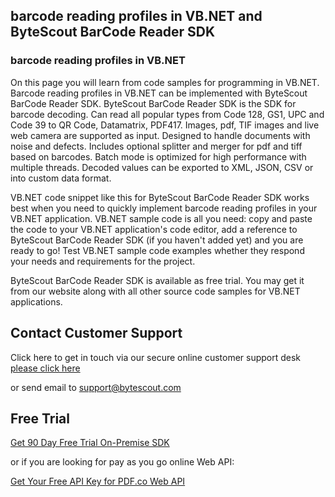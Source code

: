 ## barcode reading profiles in VB.NET and ByteScout BarCode Reader SDK

### barcode reading profiles in VB.NET

On this page you will learn from code samples for programming in VB.NET. Barcode reading profiles in VB.NET can be implemented with ByteScout BarCode Reader SDK. ByteScout BarCode Reader SDK is the SDK for barcode decoding. Can read all popular types from Code 128, GS1, UPC and Code 39 to QR Code, Datamatrix, PDF417. Images, pdf, TIF images and live web camera are supported as input. Designed to handle documents with noise and defects. Includes optional splitter and merger for pdf and tiff based on barcodes. Batch mode is optimized for high performance with multiple threads. Decoded values can be exported to XML, JSON, CSV or into custom data format.

VB.NET code snippet like this for ByteScout BarCode Reader SDK works best when you need to quickly implement barcode reading profiles in your VB.NET application. VB.NET sample code is all you need: copy and paste the code to your VB.NET application's code editor, add a reference to ByteScout BarCode Reader SDK (if you haven't added yet) and you are ready to go! Test VB.NET sample code examples whether they respond your needs and requirements for the project.

ByteScout BarCode Reader SDK is available as free trial. You may get it from our website along with all other source code samples for VB.NET applications.

## Contact Customer Support

Click here to get in touch via our secure online customer support desk [please click here](https://bytescout.zendesk.com/hc/en-us/requests/new?subject=ByteScout%20BarCode%20Reader%20SDK%20Question)

or send email to [support@bytescout.com](mailto:support@bytescout.com?subject=ByteScout%20BarCode%20Reader%20SDK%20Question) 

## Free Trial

[Get 90 Day Free Trial On-Premise SDK](https://bytescout.com/download/web-installer?utm_source=github-readme)

or if you are looking for pay as you go online Web API:

[Get Your Free API Key for PDF.co Web API](https://pdf.co/documentation/api?utm_source=github-readme)